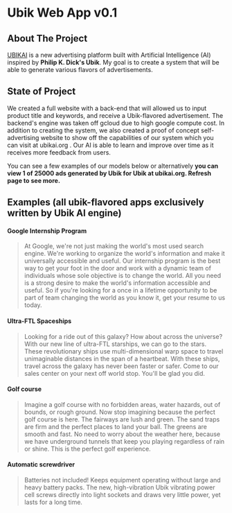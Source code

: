 # Ubik Web App v0.1

## About The Project
[UBIKAI](https://ubikai.org/) is a new advertising platform built with Artificial Intelligence (AI) inspired by **Philip K. Dick's Ubik**. My goal is to create a system that will be able to generate various flavors of advertisements. 

## State of Project
We created a full website with a back-end that will allowed us to input product title and keywords, and receive a Ubik-flavored advertisement. The backend's engine was taken off gcloud due to high google compute cost. In addition to creating the system, we also created a proof of concept self-advertising website to show off the capabilities of our system which you can visit at ubikai.org . 
Our AI is able to learn and improve over time as it receives more feedback from users.

You can see a few examples of our models below or alternatively **you can view 1 of 25000 ads generated by Ubik for Ubik at ubikai.org. Refresh page to see more.**

## Examples (all ubik-flavored apps exclusively written by Ubik AI engine)
#### Google Internship Program

 > At Google, we're not just making the world's most used search engine. We're working to organize the world's information and make it universally accessible and useful. Our internship program is the best way to get your foot in the door and work with a dynamic team of individuals whose sole objective is to change the world. All you need is a strong desire to make the world's information accessible and useful. So if you're looking for a once in a lifetime opportunity to be part of team changing the world as you know it, get your resume to us today. 

#### Ultra-FTL Spaceships

> Looking for a ride out of this galaxy? How about across the universe? With our new line of ultra-FTL starships, we can go to the stars. These revolutionary ships use multi-dimensional warp space to travel unimaginable distances in the span of a heartbeat. With these ships, travel across the galaxy has never been faster or safer. 
Come to our sales center on your next off world stop. You'll be glad you did.

#### Golf course

> Imagine a golf course with no forbidden areas, water hazards, out of bounds, or rough ground. Now stop imagining because the perfect golf course is here. The fairways are lush and green. The sand traps are firm and the perfect places to land your ball. The greens are smooth and fast. No need to worry about the weather here, because we have underground tunnels that keep you playing regardless of rain or shine. This is the perfect golf experience.

#### Automatic screwdriver
> Batteries not included! Keeps equipment operating without large and heavy battery packs. The new, high-vibration Ubik vibrating power cell screws directly into light sockets and draws very little power, yet lasts for a long time. 



